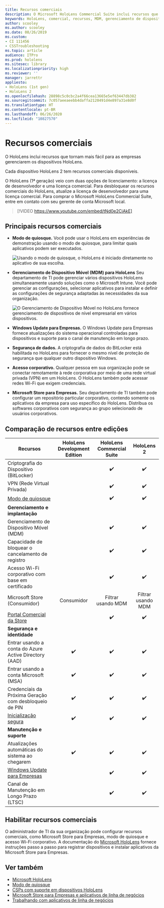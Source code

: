 ```yaml
---
title: Recursos comerciais
description: O Microsoft HoloLens Commercial Suite inclui recursos que tornam mais fácil para as empresas gerenciarem dispositivos HoloLens. Os dispositivos HoloLens 2 são equipados com recursos comerciais por padrão.
keywords: HoloLens, comercial, recursos, MDM, gerenciamento de dispositivo móvel, modo de quiosque
author: scooley
ms.author: scooley
ms.date: 08/26/2019
ms.custom:
- CI 111456
- CSSTroubleshooting
ms.topic: article
audience: ITPro
ms.prod: hololens
ms.sitesec: library
ms.localizationpriority: high
ms.reviewer: ''
manager: jarrettr
appliesto:
- HoloLens (1st gen)
- HoloLens 2
ms.openlocfilehash: 28898c5c0cbc2a4f66cea13665e5ef63447db382
ms.sourcegitcommit: 7c057aeeaeebb4daffa2120491d4e897a31e8d0f
ms.translationtype: HT
ms.contentlocale: pt-BR
ms.lasthandoff: 06/26/2020
ms.locfileid: "10827570"
---
```

# Recursos comerciais

O HoloLens inclui recursos que tornam mais fácil para as empresas gerenciarem os dispositivos HoloLens.

Cada dispositivo HoloLens 2 tem recursos comerciais disponíveis.

O HoloLens (1ª geração) veio com duas opções de licenciamento: a licença de desenvolvedor e uma licença comercial. Para desbloquear os recursos comerciais do HoloLens, atualize a licença de desenvolvedor para uma licença comercial. Para comprar o Microsoft HoloLens Commercial Suite, entre em contato com seu gerente de conta Microsoft local.

>[!VIDEO https://www.youtube.com/embed/tNd0e2CiAkE]

## Principais recursos comerciais

- **Modo de quiosque.** Você pode usar o HoloLens em experiências de demonstração usando o modo de quiosque, para limitar quais aplicativos podem ser executados.

  ![Usando o modo de quiosque, o HoloLens é iniciado diretamente no aplicativo de sua escolha.](images/201608-kioskmode-400px.png)

- **Gerenciamento de Dispositivo Móvel (MDM) para HoloLens** Seu departamento de TI pode gerenciar vários dispositivos HoloLens simultaneamente usando soluções como o Microsoft Intune. Você pode gerenciar as configurações, selecionar aplicativos para instalar e definir as configurações de segurança adaptadas às necessidades da sua organização.

  ![O Gerenciamento de Dispositivo Móvel no HoloLens fornece gerenciamento de dispositivos de nível empresarial em vários dispositivos.](images/201608-enterprisemanagement-400px.png)

- **Windows Update para Empresas.** O Windows Update para Empresas fornece atualizações do sistema operacional controladas para dispositivos e suporte para o canal de manutenção em longo prazo.
- **Segurança de dados.** A criptografia de dados do BitLocker está habilitada no HoloLens para fornecer o mesmo nível de proteção de segurança que qualquer outro dispositivo Windows.
- **Acesso corporativo.** Qualquer pessoa em sua organização pode se conectar remotamente à rede corporativa por meio de uma rede virtual privada (VPN) em um HoloLens. O HoloLens também pode acessar redes Wi-Fi que exigem credenciais.
- **Microsoft Store para Empresas.** Seu departamento de TI também pode configurar um repositório particular corporativo, contendo somente os aplicativos da empresa para uso específico do HoloLens. Distribua os softwares corporativos com segurança ao grupo selecionado de usuários corporativos.

## Comparação de recursos entre edições

|Recursos |HoloLens Development Edition |HoloLens Commercial Suite |HoloLens 2 |
|---|:---:|:---:|:---:|
|Criptografia do Dispositivo (BitLocker) | |✔️ |✔️ |
|VPN (Rede Virtual Privada) | |✔️ |✔️ |
|[Modo de quiosque](hololens-kiosk.md) | |✔️ |✔️ |
|**Gerenciamento e implantação** | | | |
|Gerenciamento de Dispositivo Móvel (MDM) | |✔️ |✔️ |
|Capacidade de bloquear o cancelamento de registro | |✔️ |✔️ |
|Acesso Wi-Fi corporativo com base em certificado | |✔️ |✔️ |
|Microsoft Store (Consumidor) |Consumidor |Filtrar usando MDM |Filtrar usando MDM |
|[Portal Comercial da Store](https://docs.microsoft.com/microsoft-store/working-with-line-of-business-apps) | |✔️ |✔️ |
|**Segurança e identidade** | | | |
|Entrar usando a conta do Azure Active Directory (AAD) |✔️ |✔️ |✔️ |
|Entrar usando a conta Microsoft (MSA) |✔️ |✔️ |✔️ |
|Credenciais da Próxima Geração com desbloqueio de PIN |✔️ |✔️ |✔️ |
|[Inicialização segura](https://docs.microsoft.com/windows-hardware/design/device-experiences/oem-secure-boot) |✔️ |✔️ |✔️ |
|**Manutenção e suporte** | | | |
|Atualizações automáticas do sistema ao chegarem |✔️ |✔️ |✔️ |
|[Windows Update para Empresas](https://docs.microsoft.com/windows/deployment/update/waas-manage-updates-wufb) | |✔️ |✔️ |
|Canal de Manutenção em Longo Prazo (LTSC) | |✔️ |✔️ |

## Habilitar recursos comerciais

O administrador de TI da sua organização pode configurar recursos comerciais, como Microsoft Store para Empresas, modo de quiosque e acesso Wi-Fi corporativo. A documentação do [Microsoft HoloLens](index.md) fornece instruções passo a passo para registrar dispositivos e instalar aplicativos da Microsoft Store para Empresas.

## Ver também

- [Microsoft HoloLens](index.md)
- [Modo de quiosque](hololens-kiosk.md)
- [CSPs com suporte em dispositivos HoloLens](/windows/client-management/mdm/configuration-service-provider-reference#csps-supported-in-hololens-devices)
- [Microsoft Store para Empresas e aplicativos de linha de negócios](https://blogs.technet.microsoft.com/sbucci/2016/04/13/windows-store-for-business-and-line-of-business-applications/)
- [Trabalhando com aplicativos de linha de negócios](/microsoft-store/working-with-line-of-business-apps)

